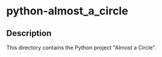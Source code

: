 # python-almost_a_circle

## Description

This directory contains the Python project "Almost a Circle".
